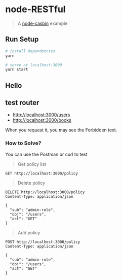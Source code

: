 # node-RESTful

> A [node-casbin](https://casbin.org/) example


## Run Setup

``` bash
# install dependencies
yarn

# serve at localhost:3000
yarn start
```

## Hello

## test router

- [http://localhost:3000/users](http://localhost:3000/users)
- [http://localhost:3000/books](http://localhost:3000/books)

When you request it, you may see the Forbidden text. 

### How to Solve?

You can use the Postman or curl to test

> Get policy list
```
GET http://localhost:3000/policy
```
> Delete policy
```
DELETE http://localhost:3000/policy
Content-Type: application/json

{ 
  "sub": "admin-role",
  "obj": "/users",
  "act": "GET"
} 
```

> Add policy
```
POST http://localhost:3000/policy
Content-Type: application/json

{ 
  "sub": "admin-role",
  "obj": "/users",
  "act": "GET"
} 
```

